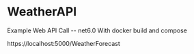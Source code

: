 # WeatherAPI
Example Web API Call -- net6.0
With docker build and compose

https://localhost:5000/WeatherForecast


